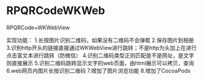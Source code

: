 # RPQRCodeWKWeb
RPQRCode+WKWebView

实现功能：
  1.长按图片识别二维码，如果没有二维码不会弹框
  2.保存图片到相册
  3.识别http开头的链接直接通过WKWebView进行跳转；不是http为头加上在进行点击富文本进行跳转（防微信）
  4.识别二维码类型正则匹配是不是网址，是文字则直接展示
  5.识别二维码跳转显示文字的web页面，由html展示可以拷贝，查询
  6.web网页内图片长按识别二维码
  7.增加了图片浏览功能
  8.增加了CocoaPods
